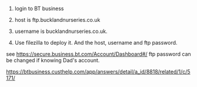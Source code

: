 1. login to BT business
2. host is ftp.bucklandnurseries.co.uk
3. username is bucklandnurseries.co.uk.

4. Use filezilla to deploy it. And the host, username and ftp password.

see https://secure.business.bt.com/Account/Dashboard#/
ftp password can be changed if knowing Dad's account.
 

https://btbusiness.custhelp.com/app/answers/detail/a_id/8818/related/1/c/5171/


